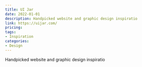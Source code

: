 ```yaml
---
title: UI Jar
date: 2022-01-01
description: Handpicked website and graphic design inspiratio
link: https://uijar.com/
pricing:
tags: 
- Inspiration
categories:
- Design
---
```


Handpicked website and graphic design inspiratio
